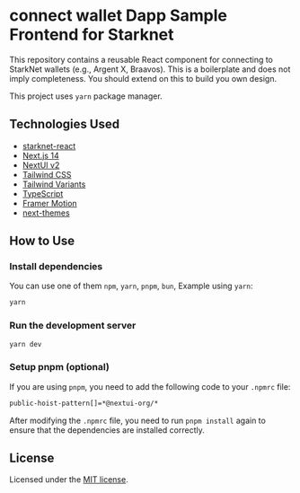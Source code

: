 # connect wallet Dapp Sample Frontend for Starknet

This repository contains a reusable React component for connecting to StarkNet wallets (e.g., Argent X, Braavos). This is a boilerplate and does not imply completeness.
You should extend on this to build you own design.


This project uses `yarn` package manager.

## Technologies Used

- [starknet-react](https://starknet-react.com/docs/getting-started)
- [Next.js 14](https://nextjs.org/docs/getting-started)
- [NextUI v2](https://nextui.org/)
- [Tailwind CSS](https://tailwindcss.com/)
- [Tailwind Variants](https://tailwind-variants.org)
- [TypeScript](https://www.typescriptlang.org/)
- [Framer Motion](https://www.framer.com/motion/)
- [next-themes](https://github.com/pacocoursey/next-themes)

## How to Use

### Install dependencies

You can use one of them `npm`, `yarn`, `pnpm`, `bun`, Example using `yarn`:

```bash
yarn
```

### Run the development server

```bash
yarn dev
```

### Setup pnpm (optional)

If you are using `pnpm`, you need to add the following code to your `.npmrc` file:

```bash
public-hoist-pattern[]=*@nextui-org/*
```

After modifying the `.npmrc` file, you need to run `pnpm install` again to ensure that the dependencies are installed correctly.

## License

Licensed under the [MIT license](https://github.com/nextui-org/next-app-template/blob/main/LICENSE).

